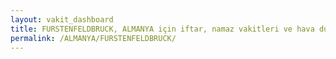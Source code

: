 ```yaml
---
layout: vakit_dashboard
title: FURSTENFELDBRUCK, ALMANYA için iftar, namaz vakitleri ve hava durumu - ilçe/eyalet seç
permalink: /ALMANYA/FURSTENFELDBRUCK/
---
```


<script type="text/javascript">
  var GLOBAL_COUNTRY = 'ALMANYA';
  var GLOBAL_CITY = 'FURSTENFELDBRUCK';
  var GLOBAL_STATE = '';
  var lat = 72;
  var lon = 21;
</script>

